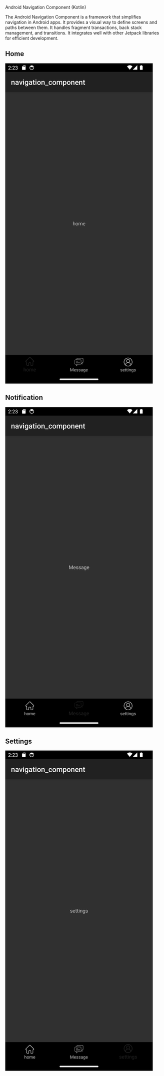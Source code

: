 
Android Navigation Component (Kotlin)

The Android Navigation Component is a framework that simplifies navigation in Android apps. It provides a visual way to define screens and paths between them. It handles fragment transactions, back stack management, and transitions. It integrates well with other Jetpack libraries for efficient development.


## Home

![App Screenshot](Screenshot1.png)


## Notification

![App Screenshot](Screenshot3.png)


## Settings

![App Screenshot](Screenshot2.png)


